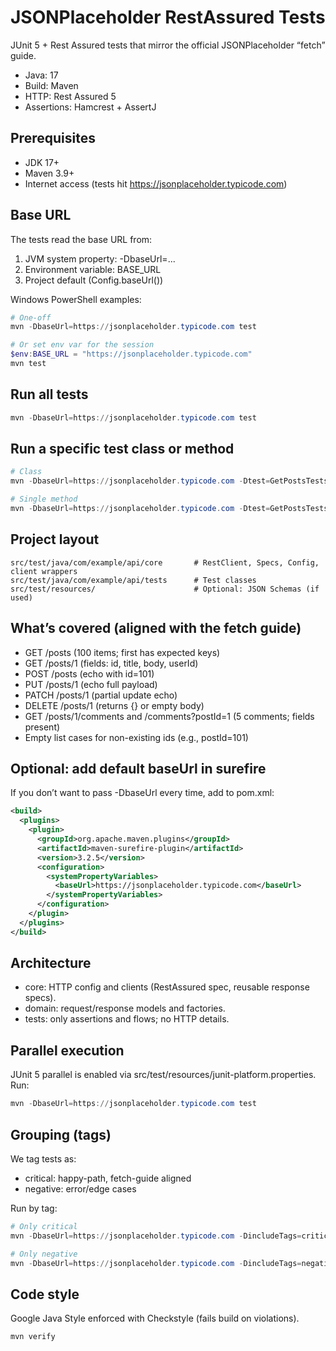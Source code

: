 # JSONPlaceholder RestAssured Tests

JUnit 5 + Rest Assured tests that mirror the official JSONPlaceholder “fetch” guide.

- Java: 17
- Build: Maven
- HTTP: Rest Assured 5
- Assertions: Hamcrest + AssertJ

## Prerequisites
- JDK 17+
- Maven 3.9+
- Internet access (tests hit https://jsonplaceholder.typicode.com)

## Base URL
The tests read the base URL from:
1) JVM system property: -DbaseUrl=...
2) Environment variable: BASE_URL
3) Project default (Config.baseUrl())

Windows PowerShell examples:
```powershell
# One-off
mvn -DbaseUrl=https://jsonplaceholder.typicode.com test

# Or set env var for the session
$env:BASE_URL = "https://jsonplaceholder.typicode.com"
mvn test
```

## Run all tests
```powershell
mvn -DbaseUrl=https://jsonplaceholder.typicode.com test
```

## Run a specific test class or method
```powershell
# Class
mvn -DbaseUrl=https://jsonplaceholder.typicode.com -Dtest=GetPostsTests test

# Single method
mvn -DbaseUrl=https://jsonplaceholder.typicode.com -Dtest=GetPostsTests#getAllPosts_ok test
```

## Project layout
```
src/test/java/com/example/api/core       # RestClient, Specs, Config, client wrappers
src/test/java/com/example/api/tests      # Test classes
src/test/resources/                      # Optional: JSON Schemas (if used)
```

## What’s covered (aligned with the fetch guide)
- GET /posts (100 items; first has expected keys)
- GET /posts/1 (fields: id, title, body, userId)
- POST /posts (echo with id=101)
- PUT /posts/1 (echo full payload)
- PATCH /posts/1 (partial update echo)
- DELETE /posts/1 (returns {} or empty body)
- GET /posts/1/comments and /comments?postId=1 (5 comments; fields present)
- Empty list cases for non-existing ids (e.g., postId=101)


## Optional: add default baseUrl in surefire
If you don’t want to pass -DbaseUrl every time, add to pom.xml:
```xml
<build>
  <plugins>
    <plugin>
      <groupId>org.apache.maven.plugins</groupId>
      <artifactId>maven-surefire-plugin</artifactId>
      <version>3.2.5</version>
      <configuration>
        <systemPropertyVariables>
          <baseUrl>https://jsonplaceholder.typicode.com</baseUrl>
        </systemPropertyVariables>
      </configuration>
    </plugin>
  </plugins>
</build>
```

## Architecture
- core: HTTP config and clients (RestAssured spec, reusable response specs).
- domain: request/response models and factories.
- tests: only assertions and flows; no HTTP details.

## Parallel execution
JUnit 5 parallel is enabled via src/test/resources/junit-platform.properties.
Run:
```powershell
mvn -DbaseUrl=https://jsonplaceholder.typicode.com test
```

## Grouping (tags)
We tag tests as:
- critical: happy-path, fetch-guide aligned
- negative: error/edge cases

Run by tag:
```powershell
# Only critical
mvn -DbaseUrl=https://jsonplaceholder.typicode.com -DincludeTags=critical test

# Only negative
mvn -DbaseUrl=https://jsonplaceholder.typicode.com -DincludeTags=negative test
```

## Code style
Google Java Style enforced with Checkstyle (fails build on violations).
```powershell
mvn verify
```